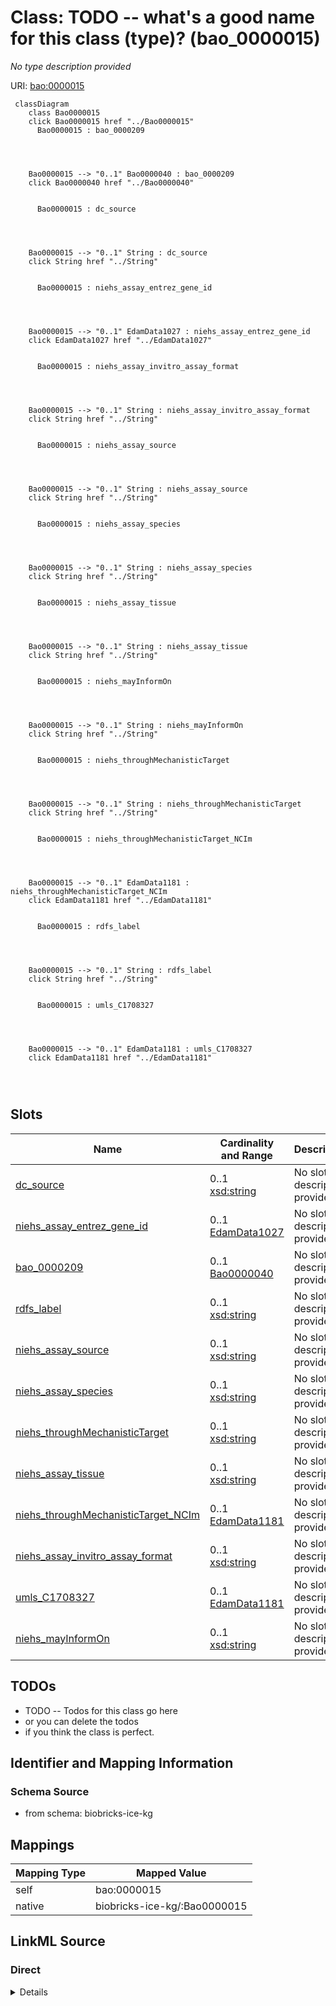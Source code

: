 

# Class: TODO -- what's a good name for this class (type)? (bao_0000015)


_No type description provided_





URI: [bao:0000015](http://www.bioassayontology.org/bao#BAO_0000015)






```mermaid
 classDiagram
    class Bao0000015
    click Bao0000015 href "../Bao0000015"
      Bao0000015 : bao_0000209
        
          
    
    
    Bao0000015 --> "0..1" Bao0000040 : bao_0000209
    click Bao0000040 href "../Bao0000040"

        
      Bao0000015 : dc_source
        
          
    
    
    Bao0000015 --> "0..1" String : dc_source
    click String href "../String"

        
      Bao0000015 : niehs_assay_entrez_gene_id
        
          
    
    
    Bao0000015 --> "0..1" EdamData1027 : niehs_assay_entrez_gene_id
    click EdamData1027 href "../EdamData1027"

        
      Bao0000015 : niehs_assay_invitro_assay_format
        
          
    
    
    Bao0000015 --> "0..1" String : niehs_assay_invitro_assay_format
    click String href "../String"

        
      Bao0000015 : niehs_assay_source
        
          
    
    
    Bao0000015 --> "0..1" String : niehs_assay_source
    click String href "../String"

        
      Bao0000015 : niehs_assay_species
        
          
    
    
    Bao0000015 --> "0..1" String : niehs_assay_species
    click String href "../String"

        
      Bao0000015 : niehs_assay_tissue
        
          
    
    
    Bao0000015 --> "0..1" String : niehs_assay_tissue
    click String href "../String"

        
      Bao0000015 : niehs_mayInformOn
        
          
    
    
    Bao0000015 --> "0..1" String : niehs_mayInformOn
    click String href "../String"

        
      Bao0000015 : niehs_throughMechanisticTarget
        
          
    
    
    Bao0000015 --> "0..1" String : niehs_throughMechanisticTarget
    click String href "../String"

        
      Bao0000015 : niehs_throughMechanisticTarget_NCIm
        
          
    
    
    Bao0000015 --> "0..1" EdamData1181 : niehs_throughMechanisticTarget_NCIm
    click EdamData1181 href "../EdamData1181"

        
      Bao0000015 : rdfs_label
        
          
    
    
    Bao0000015 --> "0..1" String : rdfs_label
    click String href "../String"

        
      Bao0000015 : umls_C1708327
        
          
    
    
    Bao0000015 --> "0..1" EdamData1181 : umls_C1708327
    click EdamData1181 href "../EdamData1181"

        
      
```




<!-- no inheritance hierarchy -->


## Slots

| Name | Cardinality and Range | Description | Inheritance |
| ---  | --- | --- | --- |
| [dc_source](../slots/dc_source.md) | 0..1 <br/> [xsd:string](xsd:string) | No slot description provided | direct |
| [niehs_assay_entrez_gene_id](../slots/niehs_assay_entrez_gene_id.md) | 0..1 <br/> [EdamData1027](../classes/EdamData1027.md) | No slot description provided | direct |
| [bao_0000209](../slots/bao_0000209.md) | 0..1 <br/> [Bao0000040](../classes/Bao0000040.md) | No slot description provided | direct |
| [rdfs_label](../slots/rdfs_label.md) | 0..1 <br/> [xsd:string](xsd:string) | No slot description provided | direct |
| [niehs_assay_source](../slots/niehs_assay_source.md) | 0..1 <br/> [xsd:string](xsd:string) | No slot description provided | direct |
| [niehs_assay_species](../slots/niehs_assay_species.md) | 0..1 <br/> [xsd:string](xsd:string) | No slot description provided | direct |
| [niehs_throughMechanisticTarget](../slots/niehs_throughMechanisticTarget.md) | 0..1 <br/> [xsd:string](xsd:string) | No slot description provided | direct |
| [niehs_assay_tissue](../slots/niehs_assay_tissue.md) | 0..1 <br/> [xsd:string](xsd:string) | No slot description provided | direct |
| [niehs_throughMechanisticTarget_NCIm](../slots/niehs_throughMechanisticTarget_NCIm.md) | 0..1 <br/> [EdamData1181](../classes/EdamData1181.md) | No slot description provided | direct |
| [niehs_assay_invitro_assay_format](../slots/niehs_assay_invitro_assay_format.md) | 0..1 <br/> [xsd:string](xsd:string) | No slot description provided | direct |
| [umls_C1708327](../slots/umls_C1708327.md) | 0..1 <br/> [EdamData1181](../classes/EdamData1181.md) | No slot description provided | direct |
| [niehs_mayInformOn](../slots/niehs_mayInformOn.md) | 0..1 <br/> [xsd:string](xsd:string) | No slot description provided | direct |









## TODOs

* TODO -- Todos for this class go here
* or you can delete the todos
* if you think the class is perfect.

## Identifier and Mapping Information







### Schema Source


* from schema: biobricks-ice-kg




## Mappings

| Mapping Type | Mapped Value |
| ---  | ---  |
| self | bao:0000015 |
| native | biobricks-ice-kg/:Bao0000015 |







## LinkML Source

<!-- TODO: investigate https://stackoverflow.com/questions/37606292/how-to-create-tabbed-code-blocks-in-mkdocs-or-sphinx -->

### Direct

<details>
```yaml
name: bao_0000015
description: No type description provided
title: TODO -- what's a good name for this class (type)?
todos:
- TODO -- Todos for this class go here
- or you can delete the todos
- if you think the class is perfect.
notes:
- Class with 2063 occurences.
from_schema: biobricks-ice-kg
rank: 1000
slots:
- dc_source
- niehs_assay_entrez_gene_id
- bao_0000209
- rdfs_label
- niehs_assay_source
- niehs_assay_species
- niehs_throughMechanisticTarget
- niehs_assay_tissue
- niehs_throughMechanisticTarget_NCIm
- niehs_assay_invitro_assay_format
- umls_C1708327
- niehs_mayInformOn
class_uri: bao:0000015

```
</details>

### Induced

<details>
```yaml
name: bao_0000015
description: No type description provided
title: TODO -- what's a good name for this class (type)?
todos:
- TODO -- Todos for this class go here
- or you can delete the todos
- if you think the class is perfect.
notes:
- Class with 2063 occurences.
from_schema: biobricks-ice-kg
rank: 1000
attributes:
  dc_source:
    name: dc_source
    description: No slot description provided
    todos:
    - TODO -- Todos for this slot go here
    - or you can delete the todos
    - if you think the class is perfect.
    comments:
    - 538147 occurrences with subject type cheminf_000446 and object type string.
    - 538131 occurrences with subject type cheminf_000568 and object type string.
    - 3990 occurrences with subject type bao_0000015 and object type string.
    examples:
    - value: http://identifiers.org/cas/10-00-4 dc:source CAS
    - value: https://comptox.epa.gov/dashboard/chemical/details/DTXSID001002091 dc:source
        CompTox
    - value: https://comptox.epa.gov/dashboard/assay-endpoints/ACEA_AR_agonist_80hr
        dc:source ICE
    from_schema: biobricks-ice-kg
    rank: 1000
    slot_uri: dc:source
    alias: dc_source
    owner: bao_0000015
    domain_of:
    - bao_0000015
    - cheminf_000446
    - cheminf_000568
    range: string
  niehs_assay_entrez_gene_id:
    name: niehs_assay_entrez_gene_id
    description: No slot description provided
    todos:
    - TODO -- Todos for this slot go here
    - or you can delete the todos
    - if you think the class is perfect.
    comments:
    - 1814 occurrences with subject type bao_0000015 and object type edam_data_1027.
    examples:
    - value: https://comptox.epa.gov/dashboard/assay-endpoints/UPITT_HCI_U2OS_AR_TIF2_Nucleoli_Cytoplasm_Ratio_Antagonist
        niehs:assay_entrez_gene_id https://www.ncbi.nlm.nih.gov/gene/367
    from_schema: biobricks-ice-kg
    rank: 1000
    slot_uri: niehs:assay_entrez_gene_id
    alias: niehs_assay_entrez_gene_id
    owner: bao_0000015
    domain_of:
    - bao_0000015
    range: edam_data_1027
  bao_0000209:
    name: bao_0000209
    description: No slot description provided
    todos:
    - TODO -- Todos for this slot go here
    - or you can delete the todos
    - if you think the class is perfect.
    comments:
    - 8208 occurrences with subject type bao_0000015 and object type bao_0000040.
    examples:
    - value: http://example.com/ice/Endocrine_In_Vivo_Endocrine.parquet/assay/Uterotrophic-Agonist/Assay
        bao:0000209 http://example.com/ice/Endocrine_In_Vivo_Endocrine.parquet/dtxsid/DTXSID9024065/assay/Uterotrophic-Agonist/Measure_Group
    from_schema: biobricks-ice-kg
    rank: 1000
    slot_uri: bao:0000209
    alias: bao_0000209
    owner: bao_0000015
    domain_of:
    - bao_0000015
    range: bao_0000040
  rdfs_label:
    name: rdfs_label
    description: No slot description provided
    todos:
    - TODO -- Todos for this slot go here
    - or you can delete the todos
    - if you think the class is perfect.
    comments:
    - 197214 occurrences with subject type cheminf_000000 and object type string.
    - 413168 occurrences with subject type bao_0000179 and object type string.
    - 542470 occurrences with subject type cheminf_000446 and object type string.
    - 542456 occurrences with subject type cheminf_000568 and object type string.
    - 2063 occurrences with subject type bao_0000015 and object type string.
    examples:
    - value: http://example.com/ice/ADME_Parameters_Data.parquet/dtxsid/DTXSID001009966/Chemical_Entity
        rdfs:label Tegafur
    - value: http://example.com/ice/ADME_Parameters_Data.parquet/record_id/httk2.2.2_DTXSID001009966/dtxsid/DTXSID001009966/endpoint/Fu/Endpoint
        rdfs:label Fu
    - value: http://identifiers.org/cas/10-00-4 rdfs:label Uliginosin B
    - value: https://comptox.epa.gov/dashboard/chemical/details/DTXSID001002091 rdfs:label
        N-[3-(Dimethylamino)propyl]octadeca-9,12-dienimidic acid
    - value: http://example.com/ice/ADME_Parameters_Data.parquet/assay/httk%2C%20Human%20Hepatic%20Intrinsic%20Clearance/Assay
        rdfs:label httk, Human Hepatic Intrinsic Clearance
    from_schema: biobricks-ice-kg
    rank: 1000
    slot_uri: rdfs:label
    alias: rdfs_label
    owner: bao_0000015
    domain_of:
    - bao_0000015
    - bao_0000179
    - cheminf_000000
    - cheminf_000446
    - cheminf_000568
    range: string
  niehs_assay_source:
    name: niehs_assay_source
    description: No slot description provided
    todos:
    - TODO -- Todos for this slot go here
    - or you can delete the todos
    - if you think the class is perfect.
    comments:
    - 1814 occurrences with subject type bao_0000015 and object type string.
    examples:
    - value: https://comptox.epa.gov/dashboard/assay-endpoints/ACEA_AR_agonist_80hr
        niehs:assay_source ACEA Biosciences
    from_schema: biobricks-ice-kg
    rank: 1000
    slot_uri: niehs:assay_source
    alias: niehs_assay_source
    owner: bao_0000015
    domain_of:
    - bao_0000015
    range: string
  niehs_assay_species:
    name: niehs_assay_species
    description: No slot description provided
    todos:
    - TODO -- Todos for this slot go here
    - or you can delete the todos
    - if you think the class is perfect.
    comments:
    - 1814 occurrences with subject type bao_0000015 and object type string.
    examples:
    - value: https://comptox.epa.gov/dashboard/assay-endpoints/ACEA_AR_agonist_80hr
        niehs:assay_species human
    from_schema: biobricks-ice-kg
    rank: 1000
    slot_uri: niehs:assay_species
    alias: niehs_assay_species
    owner: bao_0000015
    domain_of:
    - bao_0000015
    range: string
  niehs_throughMechanisticTarget:
    name: niehs_throughMechanisticTarget
    description: No slot description provided
    todos:
    - TODO -- Todos for this slot go here
    - or you can delete the todos
    - if you think the class is perfect.
    comments:
    - 2753 occurrences with subject type bao_0000015 and object type string.
    examples:
    - value: https://comptox.epa.gov/dashboard/assay-endpoints/ACEA_AR_agonist_80hr
        niehs:throughMechanisticTarget AR Modulation
    from_schema: biobricks-ice-kg
    rank: 1000
    slot_uri: niehs:throughMechanisticTarget
    alias: niehs_throughMechanisticTarget
    owner: bao_0000015
    domain_of:
    - bao_0000015
    range: string
  niehs_assay_tissue:
    name: niehs_assay_tissue
    description: No slot description provided
    todos:
    - TODO -- Todos for this slot go here
    - or you can delete the todos
    - if you think the class is perfect.
    comments:
    - 1814 occurrences with subject type bao_0000015 and object type string.
    examples:
    - value: https://comptox.epa.gov/dashboard/assay-endpoints/ACEA_AR_agonist_80hr
        niehs:assay_tissue prostate
    from_schema: biobricks-ice-kg
    rank: 1000
    slot_uri: niehs:assay_tissue
    alias: niehs_assay_tissue
    owner: bao_0000015
    domain_of:
    - bao_0000015
    range: string
  niehs_throughMechanisticTarget_NCIm:
    name: niehs_throughMechanisticTarget_NCIm
    description: No slot description provided
    todos:
    - TODO -- Todos for this slot go here
    - or you can delete the todos
    - if you think the class is perfect.
    comments:
    - 3015 occurrences with subject type bao_0000015 and object type edam_data_1181.
    examples:
    - value: https://comptox.epa.gov/dashboard/assay-endpoints/UPITT_HCI_U2OS_AR_TIF2_Nucleoli_Cytoplasm_Ratio_Antagonist
        niehs:throughMechanisticTarget_NCIm umls:CUI%3AC1625136
    from_schema: biobricks-ice-kg
    rank: 1000
    slot_uri: niehs:throughMechanisticTarget_NCIm
    alias: niehs_throughMechanisticTarget_NCIm
    owner: bao_0000015
    domain_of:
    - bao_0000015
    range: edam_data_1181
  niehs_assay_invitro_assay_format:
    name: niehs_assay_invitro_assay_format
    description: No slot description provided
    todos:
    - TODO -- Todos for this slot go here
    - or you can delete the todos
    - if you think the class is perfect.
    comments:
    - 1814 occurrences with subject type bao_0000015 and object type string.
    examples:
    - value: https://comptox.epa.gov/dashboard/assay-endpoints/ACEA_AR_agonist_80hr
        niehs:assay_invitro_assay_format cell line(22Rv1)
    from_schema: biobricks-ice-kg
    rank: 1000
    slot_uri: niehs:assay_invitro_assay_format
    alias: niehs_assay_invitro_assay_format
    owner: bao_0000015
    domain_of:
    - bao_0000015
    range: string
  umls_C1708327:
    name: umls_C1708327
    description: No slot description provided
    todos:
    - TODO -- Todos for this slot go here
    - or you can delete the todos
    - if you think the class is perfect.
    comments:
    - 3015 occurrences with subject type bao_0000015 and object type edam_data_1181.
    examples:
    - value: https://comptox.epa.gov/dashboard/assay-endpoints/UPITT_HCI_U2OS_AR_TIF2_Nucleoli_Cytoplasm_Ratio_Antagonist
        umls:C1708327 umls:CUI%3AC1625136
    from_schema: biobricks-ice-kg
    rank: 1000
    slot_uri: umls:C1708327
    alias: umls_C1708327
    owner: bao_0000015
    domain_of:
    - bao_0000015
    range: edam_data_1181
  niehs_mayInformOn:
    name: niehs_mayInformOn
    description: No slot description provided
    todos:
    - TODO -- Todos for this slot go here
    - or you can delete the todos
    - if you think the class is perfect.
    comments:
    - 3570 occurrences with subject type bao_0000015 and object type string.
    examples:
    - value: https://comptox.epa.gov/dashboard/assay-endpoints/ACEA_AR_agonist_80hr
        niehs:mayInformOn Androgen - Androgen Receptor Modulation
    from_schema: biobricks-ice-kg
    rank: 1000
    slot_uri: niehs:mayInformOn
    alias: niehs_mayInformOn
    owner: bao_0000015
    domain_of:
    - bao_0000015
    range: string
class_uri: bao:0000015

```
</details>